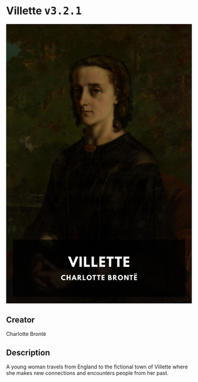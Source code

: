 
# Villette <kbd>v3.2.1</kbd>

<center>
  <img src="./cover-1024.jpg"/>
</center>

## Creator
Charlotte Brontë

## Description
A young woman travels from England to the fictional town of Villette where she makes new connections and encounters people from her past.
